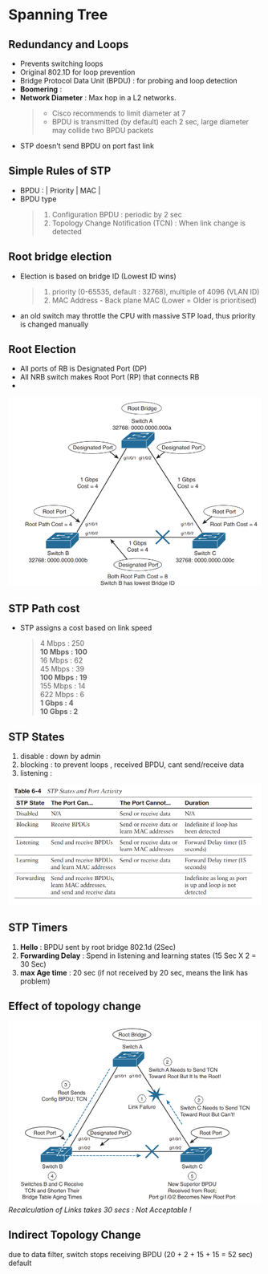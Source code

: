 # Spanning Tree

## Redundancy and Loops
* Prevents switching loops 
* Original 802.1D for loop prevention 
* Bridge Protocol Data Unit (BPDU) : for probing and loop detection 
* __Boomering__ : 
* __Network Diameter__ : Max hop in a L2 networks. 
    > + Cisco recommends to limit diameter at 7  
    > + BPDU is transmitted (by default) each 2 sec, large diameter may collide two BPDU packets 
* STP doesn't send BPDU on port fast link
    
## Simple Rules of STP 
* BPDU : | Priority | MAC | 
* BPDU type
    > 1. Configuration BPDU : periodic by 2 sec 
    > 2. Topology Change Notification (TCN) : When link change is detected 
    
## Root bridge election 
* Election is based on bridge ID (Lowest ID wins)
    > 1. priority (0-65535, default : 32768), multiple of 4096 (VLAN ID)
    > 2. MAC Address - Back plane MAC (Lower = Older is prioritised)
* an old switch may throttle the CPU with massive STP load, thus priority is changed manually 

## Root Election 
* All ports of RB is Designated Port (DP)
* All NRB switch makes Root Port (RP) that connects RB
* 
![](pics/STP_ports.png)
## STP Path cost 
* STP assigns a cost based on link speed 
    > 4 Mbps    : 250 <br>
     __10 Mbps   : 100__ <br>
     16 Mbps   : 62  <br>
     45 Mbps   : 39  <br>
     __100 Mbps  : 19__  
     155 Mbps  : 14  <br>
    622 Mbps  : 6   <br>
     __1 Gbps    : 4__   <br>
     __10 Gbps   : 2__   <br>
     
## STP States
1. disable  :   down by admin 
2. blocking :   to prevent loops , received BPDU, cant send/receive data
3. listening :   

![](pics/stp%20states.png)    

## STP Timers 
1. __Hello__ : BPDU sent by root bridge 802.1d (2Sec)
2. __Forwarding Delay__ : Spend in listening and learning states (15 Sec X 2 = 30 Sec)
3. __max Age time__ : 20 sec (if not received by 20 sec, means the link has problem)

## Effect of topology change 
![](pics/topo_change.png) 
 _Recalculation of Links takes 30 secs : Not Acceptable !_ 

## Indirect Topology Change 
due to data filter, switch stops receiving BPDU (20 + 2 + 15 + 15 = 52 sec) default 